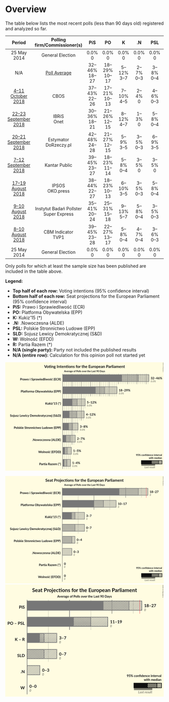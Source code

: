 # Overview

The table below lists the most recent polls (less than 90 days old) registered and analyzed so far.

| Period     | Polling firm/Commissioner(s) | PiS | PO | K | .N | PSL | SLD | W | R |
|:----------:|:----------------------------:|:--:|:--:|:--:|:--:|:--:|:--:|:--:|:--:|
| 25 May 2014 | General Election | 0.0% <br> 0 | 0.0% <br> 0 | 0.0% <br> 0 | 0.0% <br> 0 | 0.0% <br> 0 | 0.0% <br> 0 | 0.0% <br> 0 | 0.0% <br> 0 |
| N/A | [Poll Average](average.html) | 32–46% <br> 18–27 | 18–29% <br> 10–17 | 5–12% <br> 3–7 | 2–7% <br> 0–3 | 3–8% <br> 0–4 | 4–12% <br> 0–7 | 1–5% <br> 0 | 1–4% <br> 0 |
| [4–11 October 2018](2018-10-11-CBOS.html) | CBOS | 37–43% <br> 22–26 | 17–21% <br> 10–13 | 7–10% <br> 4–5 | 2–4% <br> 0 | 4–6% <br> 0–3 | 3–5% <br> 0–3 | 1–3% <br> 0 | 1–3% <br> 0 |
| [22–23 September 2018](2018-09-23-IBRiS.html) | IBRiS <br> Onet | 30–36% <br> 18–21 | 21–26% <br> 12–15 | 8–12% <br> 4–7 | 1–3% <br> 0 | 5–8% <br> 0–4 | 7–11% <br> 4–6 | 2–5% <br> 0 | 2–3% <br> 0 |
| [20–21 September 2018](2018-09-21-Estymator.html) | Estymator <br> DoRzeczy.pl | 42–48% <br> 24–28 | 21–27% <br> 12–15 | 5–9% <br> 3–5 | 3–5% <br> 0–3 | 6–9% <br> 3–5 | 7–10% <br> 3–5 | 1–2% <br> 0 | 1–3% <br> 0 |
| [7–12 September 2018](2018-09-12-KantarPublic.html) | Kantar Public | 39–45% <br> 23–27 | 18–23% <br> 11–14 | 5–8% <br> 0–4 | 3–5% <br> 0 | 3–5% <br> 0 | 5–8% <br> 3–4 | 1–3% <br> 0 | 1–2% <br> 0 |
| [17–19 August 2018](2018-08-19-IPSOS.html) | IPSOS <br> OKO.press | 38–44% <br> 22–27 | 18–23% <br> 10–13 | 6–10% <br> 3–5 | 3–5% <br> 0–3 | 5–8% <br> 0–4 | 5–8% <br> 0–4 | 3–5% <br> 0–3 | 1–3% <br> 0 |
| [9–10 August 2018](2018-08-10-InstytutBadańPollster.html) | Instytut Badań Pollster <br> Super Express | 35–41% <br> 20–24 | 25–31% <br> 15–18 | 9–13% <br> 5–7 | 5–8% <br> 0–4 | 3–5% <br> 0–3 | 7–10% <br> 3–5 | 1–3% <br> 0 | 2–4% <br> 0 |
| [8–10 August 2018](2018-08-10-CBMIndicator.html) | CBM Indicator <br> TVP1 | 39–45% <br> 23–28 | 22–27% <br> 13–17 | 5–8% <br> 0–4 | 4–7% <br> 0–4 | 3–6% <br> 0–3 | 9–13% <br> 5–7 | 2–4% <br> 0 | 3–5% <br> 0 |
| 25 May 2014 | General Election | 0.0% <br> 0 | 0.0% <br> 0 | 0.0% <br> 0 | 0.0% <br> 0 | 0.0% <br> 0 | 0.0% <br> 0 | 0.0% <br> 0 | 0.0% <br> 0 |

Only polls for which at least the sample size has been published are included in the table above.

**Legend:**
+ **Top half of each row:** Voting intentions (95% confidence interval)
+ **Bottom half of each row:** Seat projections for the European Parliament (95% confidence interval)
+ **PiS:** Prawo i Sprawiedliwość (ECR)
+ **PO:** Platforma Obywatelska (EPP)
+ **K:** Kukiz’15 (*)
+ **.N:** .Nowoczesna (ALDE)
+ **PSL:** Polskie Stronnictwo Ludowe (EPP)
+ **SLD:** Sojusz Lewicy Demokratycznej (S&D)
+ **W:** Wolność (EFDD)
+ **R:** Partia Razem (*)
+ **N/A (single party):** Party not included the published results
+ **N/A (entire row):** Calculation for this opinion poll not started yet


![Graph with voting intentions not yet produced](average.png "Voting Intentions")

![Graph with seats not yet produced](average-seats.png "Seats")
![Graph with coalitions seats not yet produced](average-coalitions-seats.png "Coalitions Seats")
